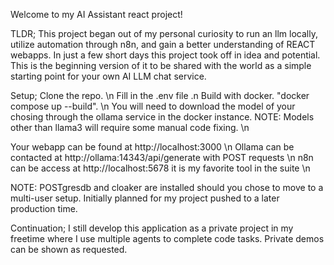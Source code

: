 Welcome to my AI Assistant react project!

TLDR;
This project began out of my personal curiosity to run an llm locally, utilize automation through n8n, and gain a better understanding of REACT webapps.
In just a few short days this project took off in idea and potential. This is the beginning version of it to be shared with the world as a simple starting point for your own AI LLM chat service.

Setup;
Clone the repo. \n
Fill in the .env file .n
Build with docker. "docker compose up --build". \n
You will need to download the model of your chosing through the ollama service in the docker instance. NOTE: Models other than llama3 will require some manual code fixing. \n

Your webapp can be found at http://localhost:3000 \n
Ollama can be contacted at http://ollama:14343/api/generate with POST requests \n
n8n can be access at http://localhost:5678 it is my favorite tool in the suite \n

NOTE: POSTgresdb and cloaker are installed should you chose to move to a multi-user setup. Initially planned for my project pushed to a later production time.



Continuation;
I still develop this application as a private project in my freetime where I use multiple agents to complete code tasks. Private demos can be shown as requested.
